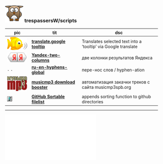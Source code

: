 ### ![userpic](res/tpw.png) trespassersW/scripts

pic | tit | dsc
--- |----- | -----
![babelfish](res/babelfish.gif) | **[translate.google tooltip](show/translate.google_tooltip.md)** | Translates selected text into a ‘tooltip’ via Google translate
![Randekz](res/yaya.png) |  **[Yandex-two-columns](show/Yandex-two-columns.md)** | две колонки результатов Яндекса 
`-` `-` | **[ru-en-hyphens-global](show/ru-en-hyphens-global.md)** |пере-нос слов / hyphen-ation
![misicmp3](res/mmp3.gif) | **[musicmp3 download booster](show/musicmp3_download_booster.md)** | автоматизация закачки треков с сайта musicmp3spb.org
![GHSFl](res/Script.png) | [**GitHub Sortable filelist**](show/GHSFl.md) | appends sorting function to github directories

  
----

![more scripts...](src/ReadMe.md)
